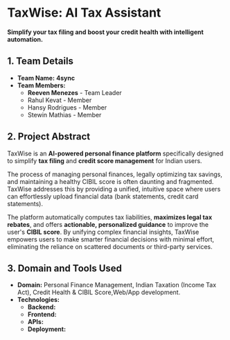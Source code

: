 #  TaxWise: AI Tax Assistant

**Simplify your tax filing and boost your credit health with intelligent automation.**
##  1. Team Details

* **Team Name:** **4sync**
* **Team Members:**
    * **Reeven Menezes** - Team Leader
    * Rahul Kevat - Member
    * Hansy Rodrigues - Member
    * Stewin Mathias - Member
      
##  2. Project Abstract

TaxWise is an **AI-powered personal finance platform** specifically designed to simplify **tax filing** and **credit score management** for Indian users.

The process of managing personal finances, legally optimizing tax savings, and maintaining a healthy CIBIL score is often daunting and fragmented. TaxWise addresses this by providing a unified, intuitive space where users can effortlessly upload financial data (bank statements, credit card statements).

The platform automatically computes tax liabilities, **maximizes legal tax rebates**, and offers **actionable, personalized guidance** to improve the user's **CIBIL score**. By unifying complex financial insights, TaxWise empowers users to make smarter financial decisions with minimal effort, eliminating the reliance on scattered documents or third-party services.

## 3. Domain and Tools Used

* **Domain:** Personal Finance Management, Indian Taxation (Income Tax Act), Credit Health & CIBIL Score,Web/App development.
* **Technologies:** 
    * **Backend:** 
    * **Frontend:** 
    * **APIs:** 
    * **Deployment:** 
